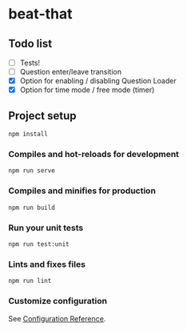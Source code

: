 # beat-that

## Todo list

- [ ] Tests!
- [ ] Question enter/leave transition
- [X] Option for enabling / disabling Question Loader
- [X] Option for time mode / free mode (timer)

## Project setup
```
npm install
```

### Compiles and hot-reloads for development
```
npm run serve
```

### Compiles and minifies for production
```
npm run build
```

### Run your unit tests
```
npm run test:unit
```

### Lints and fixes files
```
npm run lint
```

### Customize configuration
See [Configuration Reference](https://cli.vuejs.org/config/).
